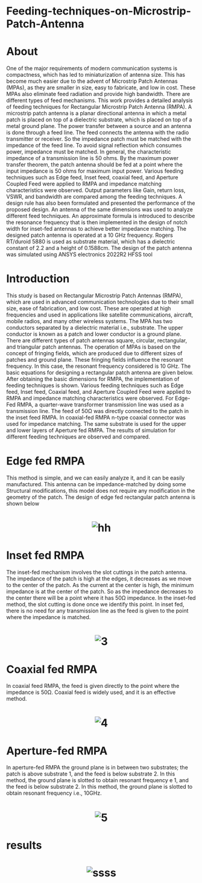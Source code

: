 # Feeding-techniques-on-Microstrip-Patch-Antenna
# About
One of the major requirements of modern communication systems is compactness, which has led to miniaturization of antenna size. This has become much easier due to the advent of Microstrip Patch Antennas (MPAs), as they are smaller in size, easy to fabricate, and low in cost. These MPAs also eliminate feed radiation and provide high bandwidth. There are different types of feed mechanisms. This work provides a detailed analysis of feeding techniques for Rectangular Microstrip Patch Antenna (RMPA). A microstrip patch antenna is a planar directional antenna in which a metal patch is placed on top of a dielectric substrate, which is placed on top of a metal ground plane. The power transfer between a source and an antenna is done through a feed line. The feed connects the antenna with the radio transmitter or receiver. So the impedance patch must be matched with the impedance of the feed line. To avoid signal reflection which consumes power, impedance must be matched. In general, the characteristic impedance of a transmission line is 50 ohms. By the maximum power transfer theorem, the patch antenna should be fed at a point where the input impedance is 50 ohms for maximum input power. Various feeding techniques such as Edge feed, Inset feed, coaxial feed, and Aperture Coupled Feed were applied to RMPA and impedance matching characteristics were observed. Output parameters like Gain, return loss, VSWR, and bandwidth are compared among the feeding techniques. A design rule has also been formulated and presented the performance of the proposed design. An antenna of the same dimensions was used to analyze different feed techniques. An approximate formula is introduced to describe the resonance frequency that is then implemented in the design of notch width for inset-fed antennas to achieve better impedance matching. The designed patch antenna is operated at a 10 GHz frequency. Rogers RT/duroid 5880 is used as substrate material, which has a dielectric constant of 2.2 and a height of 0.1588cm. The design of the patch antenna was simulated using ANSYS electronics 2022R2 HFSS tool


# Introduction

This study is based on Rectangular Microstrip Patch Antennas (RMPA), which are used in advanced communication technologies due to their small size, ease of fabrication, and low cost. These are operated at high frequencies and used in applications like satellite communications, aircraft, mobile radios, and many other wireless systems. The MPA has two conductors separated by a dielectric material i.e., substrate. The upper conductor is known as a patch and lower conductor is a ground plane. There are different types of patch antennas square, circular, rectangular, and triangular patch antennas. The operation of MPAs is based on the concept of fringing fields, which are produced due to different sizes of patches and ground plane. These fringing fields influence the resonant frequency. In this case, the resonant frequency considered is 10 GHz. The basic equations for designing a rectangular patch antenna are given below. After obtaining the basic dimensions for RMPA, the implementation of feeding techniques is shown. Various feeding techniques such as Edge feed, Inset feed, Coaxial feed, and Aperture Coupled Feed were applied to RMPA and impedance matching characteristics were observed. For Edge-Fed RMPA, a quarter-wave transformer transmission line was used as a transmission line. The feed of 50Ω was directly connected to the patch in the inset feed RMPA. In coaxial-fed RMPA n-type coaxial connector was used for impedance matching. The same substrate is used for the upper and lower layers of Aperture fed RMPA. The results of simulation for different feeding techniques are observed and compared.

# Edge fed RMPA
This method is simple, and we can easily analyze it, and it can be easily manufactured. This antenna can be impedance-matched by doing some Structural modifications, this model does not require any modification in the geometry of the patch. The design of edge fed rectangular patch antenna is shown below

<h1 align="center"> 
  
![hh](https://github.com/DhruvaThej/Feeding-techniques-on-Microstrip-Patch-Antenna/assets/156312231/8bac6ecd-e230-41c1-9e3d-7baf0c5299ce)

# Inset fed RMPA
 The inset-fed mechanism involves the slot cuttings in the patch antenna. The impedance of the patch is high at the edges, it decreases as we move to the center of the patch. As the current at the center is high, the minimum impedance is at the center of the patch. So as the impedance decreases to the center there will be a point where it has 50Ω impedance. In the inset-fed method, the slot cutting is done once we identify this point. In inset fed, there is no need for any transmission line as the feed is given to the point where the impedance is matched.
 
 <h1 align="center">
   
 ![3](https://github.com/DhruvaThej/Feeding-techniques-on-Microstrip-Patch-Antenna/assets/156312231/953a28ba-11c1-413b-8b9d-29dd553bd156)

 # Coaxial fed RMPA
 
 In coaxial feed RMPA, the feed is given directly to the point where the impedance is 50Ω. Coaxial feed is widely used, and it is an effective method.
 
 <h1 align="center">
   
 ![4](https://github.com/DhruvaThej/Feeding-techniques-on-Microstrip-Patch-Antenna/assets/156312231/dce76da5-2582-4523-866e-5627cdd08133)

 # Aperture-fed RMPA

 In aperture-fed RMPA the ground plane is in between two substrates; the patch is above substrate 1, and the feed is below substrate 2. In this method, the ground plane is slotted to obtain resonant frequency e 1, and the feed is below substrate 2. In this method, the ground plane is slotted to obtain resonant frequency i.e., 10GHz.
 
 <h1 align="center">
   
 ![5](https://github.com/DhruvaThej/Feeding-techniques-on-Microstrip-Patch-Antenna/assets/156312231/fc6e10a6-efbc-4f97-81b0-47927933d8af)

 # results


  <h1 align="center">

![ssss](https://github.com/DhruvaThej/Feeding-techniques-on-Microstrip-Patch-Antenna/assets/156312231/a725ae7e-8758-4113-9ee9-259a25b08b42)

